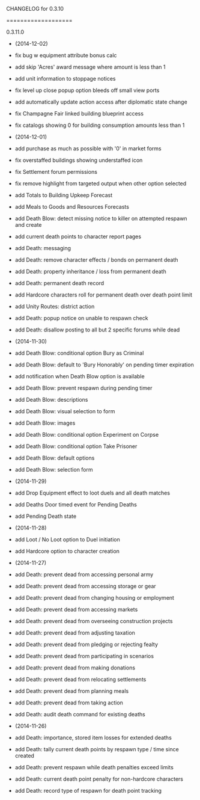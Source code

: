 CHANGELOG for 0.3.10

===================

0.3.11.0

* (2014-12-02)

 * fix bug w equipment attribute bonus calc
 * add skip 'Acres' award message where amount is less than 1
 * add unit information to stoppage notices
 * fix level up close popup option bleeds off small view ports
 * add automatically update action access after diplomatic state change
 * fix Champagne Fair linked building blueprint access
 * fix catalogs showing 0 for building consumption amounts less than 1

* (2014-12-01)

 * add purchase as much as possible with '0' in market forms
 * fix overstaffed buildings showing understaffed icon
 * fix Settlement forum permissions
 * fix remove highlight from targeted output when other option selected
 * add Totals to Building Upkeep Forecast
 * add Meals to Goods and Resources Forecasts
 * add Death Blow: detect missing notice to killer on attempted respawn and create
 * add current death points to character report pages
 * add Death: messaging
 * add Death: remove character effects / bonds on permanent death
 * add Death: property inheritance / loss from permanent death
 * add Death: permanent death record
 * add Hardcore characters roll for permanent death over death point limit
 * add Unity Routes: district action
 * add Death: popup notice on unable to respawn check
 * add Death: disallow posting to all but 2 specific forums while dead

* (2014-11-30)

 * add Death Blow: conditional option Bury as Criminal
 * add Death Blow: default to 'Bury Honorably' on pending timer expiration
 * add notification when Death Blow option is available
 * add Death Blow: prevent respawn during pending timer
 * add Death Blow: descriptions
 * add Death Blow: visual selection to form
 * add Death Blow: images
 * add Death Blow: conditional option Experiment on Corpse
 * add Death Blow: conditional option Take Prisoner
 * add Death Blow: default options
 * add Death Blow: selection form

* (2014-11-29)

 * add Drop Equipment effect to loot duels and all death matches
 * add Deaths Door timed event for Pending Deaths
 * add Pending Death state

* (2014-11-28)

 * add Loot / No Loot option to Duel initiation
 * add Hardcore option to character creation

* (2014-11-27)

 * add Death: prevent dead from accessing personal army
 * add Death: prevent dead from accessing storage or gear
 * add Death: prevent dead from changing housing or employment
 * add Death: prevent dead from accessing markets
 * add Death: prevent dead from overseeing construction projects
 * add Death: prevent dead from adjusting taxation
 * add Death: prevent dead from pledging or rejecting fealty
 * add Death: prevent dead from participating in scenarios
 * add Death: prevent dead from making donations
 * add Death: prevent dead from relocating settlements
 * add Death: prevent dead from planning meals
 * add Death: prevent dead from taking action
 * add Death: audit death command for existing deaths

* (2014-11-26)

 * add Death: importance, stored item losses for extended deaths
 * add Death: tally current death points by respawn type / time since created
 * add Death: prevent respawn while death penalties exceed limits
 * add Death: current death point penalty for non-hardcore characters
 * add Death: record type of respawn for death point tracking



